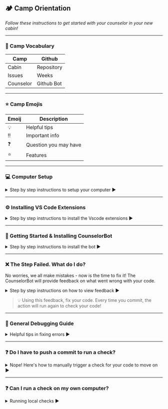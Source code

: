 
## :camping: Camp Orientation

*Follow these instructions to get started with your counselor in your new cabin!*
<hr>

### :book: Camp Vocabulary

| Camp      | Github     |
| --------- | ---------- |
| Cabin     | Repository |
| Issues    | Weeks      |
| Counselor | Github Bot |
<hr>

### ⭐ Camp Emojis

| Emoij      | Description |
| ----------- | ----------- |
| 💡      | Helpful tips       |
| ‼️   | Important info        |
| ❓   | Question you may have        |
| ⭐   | Features        |
<hr>

### :computer: Computer Setup

<details>
<summary>Step by step instructions to setup your computer ▶️</summary>
<br>
 
1. Download or update to the newest version of MacOS or Windows.
> 🚩 If you are using Windows, it highly recommended that you use WSL. [Here's](https://docs.microsoft.com/en-us/windows/wsl/install-win10) how.  
2. Install [Git](https://git-scm.com/book/en/v2/Getting-Started-Installing-Git). If you are on Windows, you can install Git on Windows and it should come with WSL (Ubuntu). [Here's](https://docs.microsoft.com/en-us/windows/wsl/tutorials/wsl-git) how. 
3. If you are running WSL(Ubuntu), open a WSL terminal and install curl with the following command:
```
 apt-get install curl
 ```
4. Ensure that you have a [Github](https://github.com/) account and make note of the email address that you used to sign up for the account.   
5. Download [VS Code](https://code.visualstudio.com/download) for your operating system. 
> 🚩 If you are on Windows, [here's](https://code.visualstudio.com/docs/remote/wsl#:~:text=From%20the%20WSL%20terminal%201%20Open%20a%20WSL,3%20Type%20code%20.%20...%20More%20items...%20) how to use VS Code with WSL
6. Enable Azure Account and Azure Functions extensions in VS Code. See below: 

![Azure](https://user-images.githubusercontent.com/57218090/124665871-dff5d480-de72-11eb-86f0-35c3acf07db4.PNG)
<br>
7. Install homebrew if you're on Mac. You can find the instructions [here](https://brew.sh/)

Finally, you are ready for the setup script. Follow the steps listed below:

### If you're on Mac, open a terminal and run the following (otherwise skip to the next step): 
Run: 
```
sudo chown -R $(whoami) /usr/local/var/homebrew
```

### Run the following command in your terminal (WSL terminal if you're on windows)
```
bash <(curl -s https://raw.githubusercontent.com/bitprj/Intro-To-Serverless/fbec8b26e9b51152d389442d2d34dabc42d5923a/setup.sh)
```
The script should guide you much of the way._ Make sure to read the instructions it gives carefully. The script **will do the following automatically for you:**
- Checks if you already have an SSH key
- If not, it creates one for you, using your github email address.
- Copies the SSH key to your clipboard so you can paste it into your Github SSH key settings
- Installs Homebrew
- Sets up the folder structure and .bash_profile commands necessary to ensure nvm works correctly
- Uses nvm to install a version of Node which is compatible with Azure
- Sets up git command tab completion and modifies your terminal prompt to show your current git branch if you're inside a git repository.
- Closes the Terminal program to ensure that all changes are applied.

When everything completes successfully, close and re-open Terminal. Depending on your operating system, you may see the following insecure directories error message:
```
zsh compinit: insecure directories, run compaudit for list.
Ignore insecure directories and continue [y] or abort compinit [n]? yzsh compinit: insecure directories, run compaudit for list.
Ignore insecure directories and continue [y] or abort compinit [n]? y%     ~ $ 
```
Type ‘y’ two times
Run compaudit to see the affected directories
you may then see:
```
There are insecure directories:
/usr/local/share/zsh/site-functions
/usr/local/share/zsh
```
If this happens on Mac, run these commands and you should see the error message(s) cleared
```
sudo chown -R yourusername /usr/local/share/zsh/site-functions
sudo chown -R yourusername /usr/local/share/zsh
compaudit
```

</details>
<hr>

### ⚙️ Installing VS Code Extensions

<details>
<summary>Step by step instructions to install the Vscode extensions ▶️ </summary>
The features that Visual Studio Code includes out-of-the-box are just the start. VS Code extensions let you add languages, debuggers, and tools to your installation to support your development workflow. 
 
Take a look at these [instructions](https://code.visualstudio.com/docs/editor/extension-marketplace) on how to install VS Code extensions. If you already forked the Intro-To-Serverless repo, and opened it in Vs Code, you may have gotten a pop-up  which recommended some extensions. Some of the extensions we will need are:
 
- [Azure Tools](https://marketplace.visualstudio.com/items?itemName=ms-vscode.vscode-node-azure-pack)
- [ESLint](https://marketplace.visualstudio.com/items?itemName=dbaeumer.vscode-eslint). 
- [Bracket Pair Colorizer](https://marketplace.visualstudio.com/items?itemName=CoenraadS.bracket-pair-colorizer)
 
 > Watch this [video](https://www.youtube.com/watch?v=5IGVeq2DdsA) on how to use ESLint with VS Code.
</details>
<hr>

### :robot: Getting Started &  Installing CounselorBot

<details>
<summary>Step by step instructions to install the bot ▶️ </summary>

CounselorBot is a GitHub bot that will guide you through the Intro to Serverless Repository. Please follow these steps to get started!

### Creating the serverless repository
First, create your own serverless repository by clicking `Use this template`
![](https://i.imgur.com/JxEGtOi.png)

To name your repository, type a name in and click `Create repository from template`.
![](https://i.imgur.com/YA6PvvJ.png)

Your serverless repository has been created! Now let's install CounselorBot. You can download CounselorBot from [GitHub Apps](https://github.com/apps/counselorbot).


### Installing CounselorBot 
Head to the link above to install the bot, and then click on the `Install` button!
![](https://i.imgur.com/qOFdE10.png)

Choose your personal account to install CounselorBot!
![](https://i.imgur.com/K6j46ZC.png)

Select the option that says `Only select repositories` and search for the repo you just created by using its name! After that, click the `Install` button!
![](https://i.imgur.com/q7Rm6M4.png)

### Getting started with the course

Head back to your Serverless repository and head to the `Issues` tab.
![](https://i.imgur.com/LvNXhcu.png)

Click on the `New issue` button. 
![](https://i.imgur.com/HZp4EWi.png).

Click on the `Get started` button on the `🚀 Start Course` issue template. 
![](https://i.imgur.com/NtvysEx.png).

Click `Submit new issue` and you'll be good to go!
![](https://i.imgur.com/xjGY9D3.png)

Head back to your `Issues` tab and you should see your first assignment pop up!
![](https://i.imgur.com/bmxwVtA.png)

<br>
</details>
<hr>

### :x: The Step Failed. What do I do?
No worries, we all make mistakes - now is the time to fix it! The CounselorBot will provide feedback on what went wrong with your code.

<details>
<summary>Step by step instructions on how to view feedback ▶️ </summary>

First, click on `Actions` at the top of your repository.
![image](https://user-images.githubusercontent.com/69332964/120932906-b4da6280-c6c5-11eb-97f8-b8311c72eabb.png)

Next, find the commit that failed. You can identify it by the name you called the commit. **Click on it!**
<img width="1019" alt="Screen Shot 2021-06-06 at 12 51 31 PM" src="https://user-images.githubusercontent.com/69332964/120933012-3cc06c80-c6c6-11eb-9ca9-f3b19a8bb0b8.png">

Now, go ahead and click on ":x: build"
![image](https://user-images.githubusercontent.com/69332964/120933055-68435700-c6c6-11eb-88a9-af248114c6a9.png)

The step that failed **should expand** and you'll see feedback at the bottom. 
![image](https://user-images.githubusercontent.com/69332964/120935920-09380f00-c6d3-11eb-89fe-eec0983fa226.png)

For this one, the feedback was:
```
Error: Got: "hello world", was expecting: "Hello World". 
```
In this case, the student should probably take another look at the capitalization in their code.
<br>
</details>

> :bulb: Using this feedback, fix your code. Every time you commit, the action will run again to check your code!
<hr>

### 🤔 General Debugging Guide

<details>
<summary>Helpful tips in fixing errors ▶️ </summary>
 
Configuration Tips
 
- [ ] Check to make sure that your Azure account (and any resources) was set up properly
- [ ] Make sure that your VS Code is linked to the right Azure account locally
- [ ] When in doubt (or when you make any settings changes on VS Code) close the app and open it again
- [ ] If any action on VS Code is taking longer than it should then close vscode/azure portal and reopen it before trying again
- [ ] If you're Azure account isn't working get a new one WITH the verification code assigned to you (xxxx-xxxx-xxxx-xxxx...)

General Tips
 
- [ ] Adding extra console.log, console.error etc lines to the code
- [ ] How to add a [breakpoint](https://code.visualstudio.com/docs/editor/debugging) and step through code in VS code
- [ ] How and When to add a [log point](https://www.youtube.com/watch?v=g44TZ9ckWQk) and step through code in VS code 
- [ ] Find the debug log inside the azure portal a deployed function
- [ ] Make sure to save/autosave your code
 
 [Microsoft's Debugging Guide](https://docs.microsoft.com/en-us/visualstudio/debugger/debugging-absolute-beginners?view=vs-2019&tabs=csharp)
 
 ⭐ Ask the CounselorBot for help! Use this syntax when asking the bot:
 ```
 [HELP] Example help question
 ```
 <img width="926" alt="Screen Shot 2021-08-09 at 4 45 42 PM" src="https://user-images.githubusercontent.com/62436772/128772114-b7cac26b-cb7c-474a-bd41-b2c645b99e5d.png">
 
<br>
</details>
<hr>

### :question: Do I have to push a commit to run a check?

<details>
<summary>Nope! Here's how to manually trigger a check for your code to move on ▶️</summary>
#### Setting up
1. Go to `Actions`
2. Click on the specific workflow run that you want to run again.
3. Click on build.

*Refer to the previous section for screenshots*

#### Re-running the check
Click on `Re-run jobs`. If your code is successful, the check will work and you will be able to move on.
<img width="1400" alt="Screen Shot 2021-06-06 at 1 15 32 PM" src="https://user-images.githubusercontent.com/69332964/120933780-a2622800-c6c9-11eb-8b66-8fd28e55e56e.png">
</details>
<hr>

### :question: Can I run a check on my own computer?

<details>
<summary>Running local checks ▶️</summary>
Yes! You absolutely can. Here is how to configure VScode to allow local checking. This is optional, and is useful if you want to check your code without first commiting for the counselor bot to check. 

1. Go into the `.vscode` folder and click into the `launch.json` file. 
2. Edit the `launch.json` file to be:
```json
{
    "version": "0.2.0",
    "configurations": [
        {
            "name": "Attach to Node Functions",
            "type": "node",
            "request": "attach",
            "port": 9229,
            "preLaunchTask": "func: host start"
        },
        {
            "name": "Run Tests",
            "type": "node",
            "request": "launch",
            "console": "integratedTerminal",
            "program": "${workspaceRoot}/.bit/tests/test.${input:week}.${input:step}.js",
            "envFile": "${workspaceRoot}/.env",
            "preLaunchTask": "func: host start"
        }    
    ],
    "inputs": [
        {
          "id": "week",
          "description": "Please select the current week as a number",
          "type": "pickString",
          "options": ["1", "2", "3", "4"],
        },
        {
            "id": "step",
            "description": "Please enter the current step as a number",
            "type": "pickString",
            "options": ["1", "2", "3", "4","5", "6", "7", "8", "9", "10", "11"],
        }
    ]
}
```
3. Create a `.env` file to the root of your project. If done correctly, the `.env` file will show up next to the `.funcignore` file. 
4. Add all the secrets you have in GitHub for that step and any Azure function settings you have in Azure to the `.env` file in the format:
```json
KEY=value
KEY2=value2
```
5. You are all setup. To run this go to the "Run and Debug" tab on the left panel. At the top, where it says, `Attach to Node Functions`, click the dropdown and select `Run Tests`. Now, you can click the green arrow, and follow the prompted steps to test your function locally!

‼️ This is not required, as you can always commit your code to the counselor bot to check, but is definitely good to know. 
</details>
